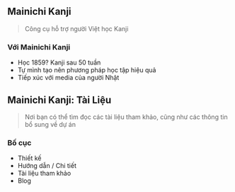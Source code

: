 ## Mainichi Kanji

> Công cụ hỗ trợ người Việt học Kanji

### Với Mainichi Kanji

- Học 1859? Kanji sau 50 tuần
- Tự mình tạo nên phương pháp học tập hiệu quả
- Tiếp xúc với media của người Nhật

## Mainichi Kanji: Tài Liệu

> Nơi bạn có thể tìm đọc các tài liệu tham khảo, cũng như các thông tin bổ sung về dự án

### Bố cục

- Thiết kế
- Hướng dẫn / Chi tiết
- Tài liệu tham khảo
- Blog

